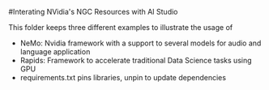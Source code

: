 
#Interating NVidia's NGC Resources with AI Studio

This folder keeps three different examples to illustrate the usage of

* NeMo: Nvidia framework with a support to several models for audio and language application
* Rapids: Framework to accelerate traditional Data Science tasks using GPU
* requirements.txt pins libraries, unpin to update dependencies
